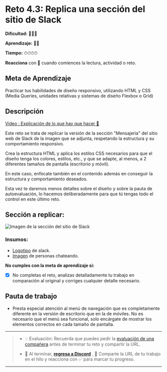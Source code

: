 # Reto 4.3: Replica una sección del sitio de Slack

**Dificultad:** 🌻🌻🌻 

**Aprendizaje:** 🍯🍯 

**Tiempo:** ⏱⏱⏱⏱ 

**Reacciona** con 👀 cuando comiences la lectura, actividad o reto.

## Meta de Aprendizaje

Practicar tus habilidades de diseño responsivo, utilizando HTML y CSS (Media Queries, unidades relativas y sistemas de diseño Flexbox o Grid)

## Descripción

[Video : Explicación de lo que hay que hacer 🌟](https://www.loom.com/share/38d429a4366a4c6dbeb258200b8d71cb)

Este reto se trata de replicar la versión de la sección "Mensajería" del sitio web de Slack de la imagen que se adjunta, respetando la estructura y su comportamiento responsivo.

Crea la estructura HTML y aplica los estilos CSS necesarios para que el diseño tenga los colores, estilos, etc., y que se adapte, al menos, a 2 diferentes tamaños de pantalla (escritorio y móvil).

En este caso, enfócate también en el contenido además en conseguir la estructura y comportamiento deseados.

Esta vez te daremos menos detalles sobre el diseño y sobre la pauta de autoevaluación, lo hacemos deliberadamente para que tú tengas todo el control en este último reto.

## **Sección a replicar:**

![Imagen de la sección del sitio de Slack](https://i.imgur.com/izbx2OH.jpeg)

### **Insumos:**

- [Logotipo](https://i.imgur.com/5aKbiF1.png) de slack.
- [Imagen](https://i.imgur.com/RA1SU7F.jpeg) de personas chateando.

**No cumples con la meta de aprendizaje si:**

- [x] No completas el reto, analizas detalladamente tu trabajo en comparación al original y corriges cualquier detalle necesario.

## Pauta de trabajo

- Presta especial atención al menú de navegación que es completamente diferente en la versión de escritorio que en la de móviles. No es necesario que el menú sea funcional, solo encárgate de mostrar los elementos correctos en cada tamaño de pantalla.

---

> - 💡 Evaluación: Recuerda que puedes pedir la [evaluación de una compañera](../curruculum_model/lea_model_06_assessment.md) antes de terminar tu reto y compartir la URL.
> 
> - :mega: Al terminar, [**regresa a Discord**](https://discord.com/channels/1209273049304666113/1247957188971073657) , 💬 Comparte la URL de tu trabajo en el hilo y reacciona con ✅ para marcar tu progreso.

---
